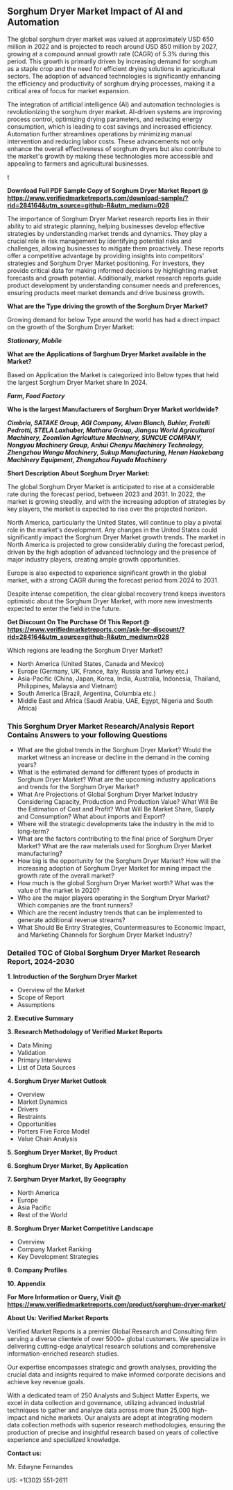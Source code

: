 <h2>Sorghum Dryer Market Impact of AI and Automation</h2><p>The global sorghum dryer market was valued at approximately USD 650 million in 2022 and is projected to reach around USD 850 million by 2027, growing at a compound annual growth rate (CAGR) of 5.3% during this period. This growth is primarily driven by increasing demand for sorghum as a staple crop and the need for efficient drying solutions in agricultural sectors. The adoption of advanced technologies is significantly enhancing the efficiency and productivity of sorghum drying processes, making it a critical area of focus for market expansion.</p><p>The integration of artificial intelligence (AI) and automation technologies is revolutionizing the sorghum dryer market. AI-driven systems are improving process control, optimizing drying parameters, and reducing energy consumption, which is leading to cost savings and increased efficiency. Automation further streamlines operations by minimizing manual intervention and reducing labor costs. These advancements not only enhance the overall effectiveness of sorghum dryers but also contribute to the market's growth by making these technologies more accessible and appealing to farmers and agricultural businesses.</p>t</p><p id="" class=""><strong>Download Full PDF Sample Copy of Sorghum Dryer Market Report @ <a href="https://www.verifiedmarketreports.com/download-sample/?rid=284164&utm_source=github-R&utm_medium=028" target="_blank">https://www.verifiedmarketreports.com/download-sample/?rid=284164&utm_source=github-R&utm_medium=028</a></strong></p><p>The importance of&nbsp;Sorghum Dryer Market research reports lies in their ability to aid strategic planning, helping businesses develop effective strategies by understanding market trends and dynamics. They play a crucial role in risk management by identifying potential risks and challenges, allowing businesses to mitigate them proactively. These reports offer a competitive advantage by providing insights into competitors' strategies and Sorghum Dryer Market positioning. For investors, they provide critical data for making informed decisions by highlighting market forecasts and growth potential. Additionally, market research reports guide product development by understanding consumer needs and preferences, ensuring products meet market demands and drive business growth.</p><p><strong>What are the&nbsp;Type driving the growth of the Sorghum Dryer Market?</strong></p><p id="" class="">Growing demand for below Type around the world has had a direct impact on the growth of the Sorghum Dryer Market:</p><em><strong>Stationary, Mobile</strong></em></p><strong>What are the&nbsp;Applications&nbsp;of Sorghum Dryer Market available in the Market?</strong></p><p id="" class="">Based on Application the Market is categorized into Below types that held the largest Sorghum Dryer Market share In 2024.</p><em><strong>Farm, Food Factory</strong></em></p><strong>Who is the largest Manufacturers of Sorghum Dryer Market worldwide?</strong></p><p><em><strong>Cimbria, SATAKE Group, AGI Company, Alvan Blanch, Buhler, Fratelli Pedrotti, STELA Laxhuber, Matharu Group, Jiangsu World Agricultural Machinery, Zoomlion Agriculture Machinery, SUNCUE COMPANY, Nongyou Machinery Group, Anhui Chenyu Machinery Technology, Zhengzhou Wangu Machinery, Sukup Manufacturing, Henan Haokebang Machinery Equipment, Zhengzhou Fuyuda Machinery</strong></em></p><p id="" class=""><strong>Short Description About Sorghum Dryer Market:</strong></p><p>The global Sorghum Dryer Market is anticipated to rise at a considerable rate during the forecast period, between 2023 and 2031. In 2022, the market is growing steadily, and with the increasing adoption of strategies by key players, the market is expected to rise over the projected horizon.</p><p>North America, particularly the United States, will continue to play a pivotal role in the market's development. Any changes in the United States could significantly impact the Sorghum Dryer Market growth trends. The market in North America is projected to grow considerably during the forecast period, driven by the high adoption of advanced technology and the presence of major industry players, creating ample growth opportunities.</p><p>Europe is also expected to experience significant growth in the global market, with a strong CAGR during the forecast period from 2024 to 2031.</p><p>Despite intense competition, the clear global recovery trend keeps investors optimistic about the Sorghum Dryer Market, with more new investments expected to enter the field in the future.</p><p id="" class=""><strong>Get Discount On The Purchase Of This Report @ <a href="https://www.verifiedmarketreports.com/ask-for-discount/?rid=284164&utm_source=github-R&utm_medium=028" target="_blank">https://www.verifiedmarketreports.com/ask-for-discount/?rid=284164&utm_source=github-R&utm_medium=028</a></strong></p>Which regions are leading the Sorghum Dryer Market?</p><ul><li>North America (United States, Canada and Mexico)</li><li>Europe (Germany, UK, France, Italy, Russia and Turkey etc.)</li><li>Asia-Pacific (China, Japan, Korea, India, Australia, Indonesia, Thailand, Philippines, Malaysia and Vietnam)</li><li>South America (Brazil, Argentina, Columbia etc.)</li><li>Middle East and Africa (Saudi Arabia, UAE, Egypt, Nigeria and South Africa)</li></ul><h3 id="" class="">This Sorghum Dryer Market Research/Analysis Report Contains Answers to your following Questions</h3><ul><li>What are the global trends in the Sorghum Dryer Market? Would the market witness an increase or decline in the demand in the coming years?</li><li>What is the estimated demand for different types of products in Sorghum Dryer Market? What are the upcoming industry applications and trends for the Sorghum Dryer Market?</li><li>What Are Projections of Global Sorghum Dryer Market Industry Considering Capacity, Production and Production Value? What Will Be the Estimation of Cost and Profit? What Will Be Market Share, Supply and Consumption? What about imports and Export?</li><li>Where will the strategic developments take the industry in the mid to long-term?</li><li>What are the factors contributing to the final price of Sorghum Dryer Market? What are the raw materials used for Sorghum Dryer Market manufacturing?</li><li>How big is the opportunity for the Sorghum Dryer Market? How will the increasing adoption of Sorghum Dryer Market for mining impact the growth rate of the overall market?</li><li>How much is the global Sorghum Dryer Market worth? What was the value of the market In 2020?</li><li>Who are the major players operating in the Sorghum Dryer Market? Which companies are the front runners?</li><li>Which are the recent industry trends that can be implemented to generate additional revenue streams?</li><li>What Should Be Entry Strategies, Countermeasures to Economic Impact, and Marketing Channels for Sorghum Dryer Market Industry?</li></ul><h3 id="" class="">Detailed TOC of Global Sorghum Dryer Market Research Report, 2024-2030</h3><p id="" class=""><strong>1. Introduction of the Sorghum Dryer Market</strong></p><ul><li>Overview of the Market</li><li>Scope of Report</li><li>Assumptions</li></ul><p id="" class=""><strong>2. Executive Summary</strong></p><p id="" class=""><strong>3. Research Methodology of Verified Market Reports</strong></p><ul><li>Data Mining</li><li>Validation</li><li>Primary Interviews</li><li>List of Data Sources</li></ul><p id="" class=""><strong>4. Sorghum Dryer Market Outlook</strong></p><ul><li>Overview</li><li>Market Dynamics</li><li>Drivers</li><li>Restraints</li><li>Opportunities</li><li>Porters Five Force Model</li><li>Value Chain Analysis</li></ul><p id="" class=""><strong>5. Sorghum Dryer Market, By Product</strong></p><p id="" class=""><strong>6. Sorghum Dryer Market, By Application</strong></p><p id="" class=""><strong>7. Sorghum Dryer Market, By Geography</strong></p><ul><li>North America</li><li>Europe</li><li>Asia Pacific</li><li>Rest of the World</li></ul><p id="" class=""><strong>8. Sorghum Dryer Market Competitive Landscape</strong></p><ul><li>Overview</li><li>Company Market Ranking</li><li>Key Development Strategies</li></ul><p id="" class=""><strong>9. Company Profiles</strong></p><p id="" class=""><strong>10. Appendix</strong></p><p id="" class=""><strong>For More Information or Query, Visit @ <a href="https://www.verifiedmarketreports.com/product/sorghum-dryer-market/" target="_blank">https://www.verifiedmarketreports.com/product/sorghum-dryer-market/</a></strong></p><p id="" class=""><strong>About Us: Verified Market Reports</strong></p><p id="" class="">Verified Market Reports is a premier Global Research and Consulting firm serving a diverse clientele of over 5000+ global customers. We specialize in delivering cutting-edge analytical research solutions and comprehensive information-enriched research studies.</p><p id="" class="">Our expertise encompasses strategic and growth analyses, providing the crucial data and insights required to make informed corporate decisions and achieve key revenue goals.</p><p id="" class="">With a dedicated team of 250 Analysts and Subject Matter Experts, we excel in data collection and governance, utilizing advanced industrial techniques to gather and analyze data across more than 25,000 high-impact and niche markets. Our analysts are adept at integrating modern data collection methods with superior research methodologies, ensuring the production of precise and insightful research based on years of collective experience and specialized knowledge.</p><p id="" class=""><strong>Contact us:</strong></p><p id="" class="">Mr. Edwyne Fernandes</p><p id="" class="">US: +1(302) 551-2611</p>